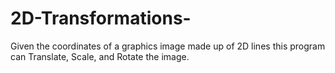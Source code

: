 # 2D-Transformations-
Given the coordinates of a graphics image made up of 2D lines this program can Translate, Scale, and Rotate the image.

